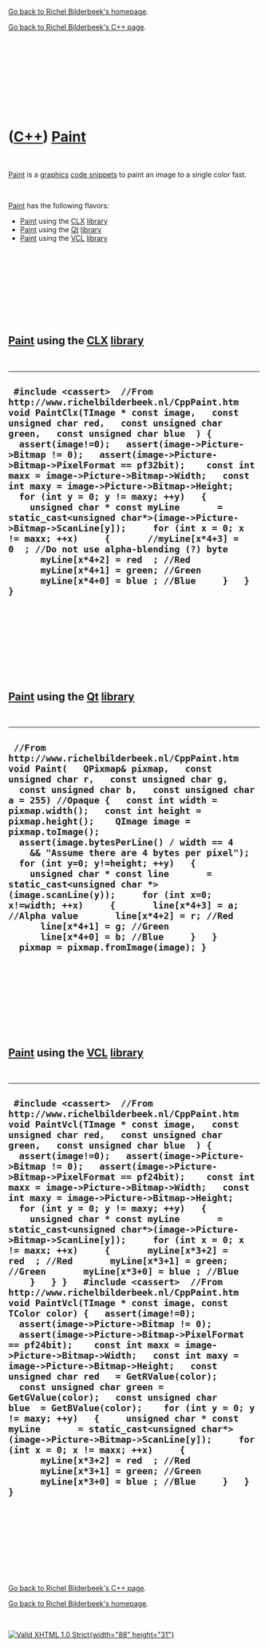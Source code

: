 [Go back to Richel Bilderbeek's homepage](index.htm).

[Go back to Richel Bilderbeek's C++ page](Cpp.htm).

 

 

 

 

 

([C++](Cpp.htm)) [Paint](CppPaint.htm)
======================================

 

[Paint](CppPaint.htm) is a [graphics](CppGraphics.htm) [code
snippets](CppCodeSnippets.htm) to paint an image to a single color fast.

 

[Paint](CppPaint.htm) has the following flavors:

-   [Paint](CppPaint.htm) using the [CLX](CppClx.htm)
    [library](CppLibrary.htm)
-   [Paint](CppPaint.htm) using the [Qt](CppQt.htm)
    [library](CppLibrary.htm)
-   [Paint](CppPaint.htm) using the [VCL](CppVcl.htm)
    [library](CppLibrary.htm)

 

 

 

 

 

[Paint](CppPaint.htm) using the [CLX](CppClx.htm) [library](CppLibrary.htm)
---------------------------------------------------------------------------

 

  -----------------------------------------------------------------------------------------------------------------------------------------------------------------------------------------------------------------------------------------------------------------------------------------------------------------------------------------------------------------------------------------------------------------------------------------------------------------------------------------------------------------------------------------------------------------------------------------------------------------------------------------------------------------------------------------------------------------------------------------------------------------------------------------------------------------------
  ` #include <cassert>  //From http://www.richelbilderbeek.nl/CppPaint.htm void PaintClx(TImage * const image,   const unsigned char red,   const unsigned char green,   const unsigned char blue  ) {   assert(image!=0);   assert(image->Picture->Bitmap != 0);   assert(image->Picture->Bitmap->PixelFormat == pf32bit);    const int maxx = image->Picture->Bitmap->Width;   const int maxy = image->Picture->Bitmap->Height;   for (int y = 0; y != maxy; ++y)   {     unsigned char * const myLine       = static_cast<unsigned char*>(image->Picture->Bitmap->ScanLine[y]);     for (int x = 0; x != maxx; ++x)     {       //myLine[x*4+3] = 0  ; //Do not use alpha-blending (?) byte       myLine[x*4+2] = red  ; //Red       myLine[x*4+1] = green; //Green       myLine[x*4+0] = blue ; //Blue     }   } }`
  -----------------------------------------------------------------------------------------------------------------------------------------------------------------------------------------------------------------------------------------------------------------------------------------------------------------------------------------------------------------------------------------------------------------------------------------------------------------------------------------------------------------------------------------------------------------------------------------------------------------------------------------------------------------------------------------------------------------------------------------------------------------------------------------------------------------------

 

 

 

 

 

[Paint](CppPaint.htm) using the [Qt](CppQt.htm) [library](CppLibrary.htm)
-------------------------------------------------------------------------

 

  ----------------------------------------------------------------------------------------------------------------------------------------------------------------------------------------------------------------------------------------------------------------------------------------------------------------------------------------------------------------------------------------------------------------------------------------------------------------------------------------------------------------------------------------------------------------------------------------------------------------------------------------------------------------------------------------------------------------------------------------------------------------------
  ` //From http://www.richelbilderbeek.nl/CppPaint.htm void Paint(   QPixmap& pixmap,   const unsigned char r,   const unsigned char g,   const unsigned char b,   const unsigned char a = 255) //Opaque {   const int width = pixmap.width();   const int height = pixmap.height();    QImage image = pixmap.toImage();    assert(image.bytesPerLine() / width == 4     && "Assume there are 4 bytes per pixel");    for (int y=0; y!=height; ++y)   {     unsigned char * const line       = static_cast<unsigned char *>(image.scanLine(y));     for (int x=0; x!=width; ++x)     {       line[x*4+3] = a; //Alpha value       line[x*4+2] = r; //Red       line[x*4+1] = g; //Green       line[x*4+0] = b; //Blue     }   }   pixmap = pixmap.fromImage(image); }`
  ----------------------------------------------------------------------------------------------------------------------------------------------------------------------------------------------------------------------------------------------------------------------------------------------------------------------------------------------------------------------------------------------------------------------------------------------------------------------------------------------------------------------------------------------------------------------------------------------------------------------------------------------------------------------------------------------------------------------------------------------------------------------

 

 

 

 

 

[Paint](CppPaint.htm) using the [VCL](CppVcl.htm) [library](CppLibrary.htm)
---------------------------------------------------------------------------

 

  ---------------------------------------------------------------------------------------------------------------------------------------------------------------------------------------------------------------------------------------------------------------------------------------------------------------------------------------------------------------------------------------------------------------------------------------------------------------------------------------------------------------------------------------------------------------------------------------------------------------------------------------------------------------------------------------------------------------------------------------------------------------------------------------------------------------------------------------------------------------------------------------------------------------------------------------------------------------------------------------------------------------------------------------------------------------------------------------------------------------------------------------------------------------------------------------------------------------------------------------------------------------------------------------------------------------------------------------------------------------------------------------------------------------------------------------------------------------------------------------------------------------------------------------------------------------------------------------
  ` #include <cassert>  //From http://www.richelbilderbeek.nl/CppPaint.htm void PaintVcl(TImage * const image,   const unsigned char red,   const unsigned char green,   const unsigned char blue  ) {   assert(image!=0);   assert(image->Picture->Bitmap != 0);   assert(image->Picture->Bitmap->PixelFormat == pf24bit);    const int maxx = image->Picture->Bitmap->Width;   const int maxy = image->Picture->Bitmap->Height;   for (int y = 0; y != maxy; ++y)   {     unsigned char * const myLine       = static_cast<unsigned char*>(image->Picture->Bitmap->ScanLine[y]);     for (int x = 0; x != maxx; ++x)     {       myLine[x*3+2] = red  ; //Red       myLine[x*3+1] = green; //Green       myLine[x*3+0] = blue ; //Blue     }   } }   #include <cassert>  //From http://www.richelbilderbeek.nl/CppPaint.htm void PaintVcl(TImage * const image, const TColor color) {   assert(image!=0);   assert(image->Picture->Bitmap != 0);   assert(image->Picture->Bitmap->PixelFormat == pf24bit);    const int maxx = image->Picture->Bitmap->Width;   const int maxy = image->Picture->Bitmap->Height;   const unsigned char red   = GetRValue(color);   const unsigned char green = GetGValue(color);   const unsigned char blue  = GetBValue(color);    for (int y = 0; y != maxy; ++y)   {     unsigned char * const myLine       = static_cast<unsigned char*>(image->Picture->Bitmap->ScanLine[y]);     for (int x = 0; x != maxx; ++x)     {       myLine[x*3+2] = red  ; //Red       myLine[x*3+1] = green; //Green       myLine[x*3+0] = blue ; //Blue     }   } }`
  ---------------------------------------------------------------------------------------------------------------------------------------------------------------------------------------------------------------------------------------------------------------------------------------------------------------------------------------------------------------------------------------------------------------------------------------------------------------------------------------------------------------------------------------------------------------------------------------------------------------------------------------------------------------------------------------------------------------------------------------------------------------------------------------------------------------------------------------------------------------------------------------------------------------------------------------------------------------------------------------------------------------------------------------------------------------------------------------------------------------------------------------------------------------------------------------------------------------------------------------------------------------------------------------------------------------------------------------------------------------------------------------------------------------------------------------------------------------------------------------------------------------------------------------------------------------------------------------

 

 

 

 

 

[Go back to Richel Bilderbeek's C++ page](Cpp.htm).

[Go back to Richel Bilderbeek's homepage](index.htm).

 

[![Valid XHTML 1.0 Strict](valid-xhtml10.png){width="88"
height="31"}](http://validator.w3.org/check?uri=referer)
